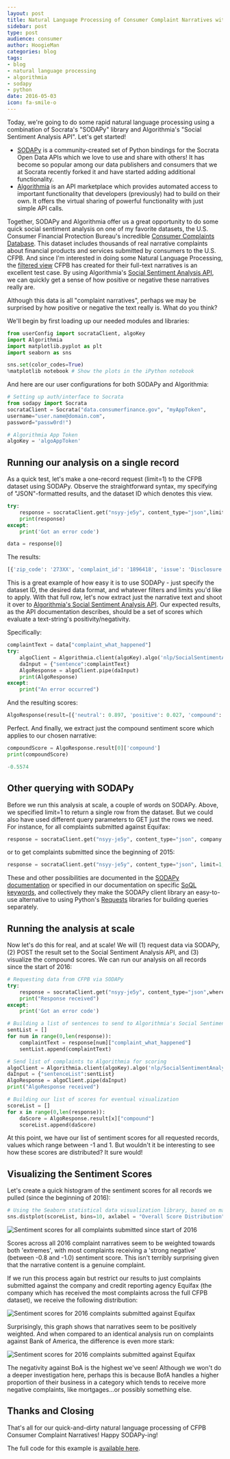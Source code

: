 ```yaml
---
layout: post
title: Natural Language Processing of Consumer Complaint Narratives with SODAPy and Algorithmia
sidebar: post
type: post
audience: consumer
author: HoogieMan
categories: blog
tags:
- blog
- natural language processing
- algorithmia
- sodapy
- python
date: 2016-05-03
icon: fa-smile-o
---
```


Today, we're going to do some rapid natural language processing using a combination of Socrata's "SODAPy" library and Algorithmia's "Social Sentiment Analysis API". Let's get started!

- [SODAPy](https://github.com/socrata/sodapy) is a community-created set of Python bindings for the Socrata Open Data APIs which we love to use and share with others! It has become so popular among our data publishers and consumers that we at Socrata recently forked it and have started adding additional functionality. 
- [Algorithmia](https://algorithmia.com/) is an API marketplace which provides automated access to important functionality that developers (previously) had to build on their own. It offers the virtual sharing of powerful functionality with just simple API calls. 

Together, SODAPy and Algorithmia offer us a great opportunity to do some quick social sentiment analysis on one of my favorite datasets, the U.S. Consumer Financial Protection Bureau's incredible [Consumer Complaints Database](http://www.consumerfinance.gov/data-research/consumer-complaints/). This dataset includes thousands of real narrative complaints about financial products and services submitted by consumers to the U.S. CFPB. And since I'm interested in doing some Natural Language Processing, the [filtered view](https://data.consumerfinance.gov/dataset/Consumer-Complaints-with-Consumer-Complaint-Narrat/nsyy-je5y) CFPB has created for their full-text narratives is an excellent test case. By using Algorithmia's [Social Sentiment Analysis API](https://algorithmia.com/algorithms/nlp/SocialSentimentAnalysis), we can quickly get a sense of how positive or negative these narratives really are.

<div class="alert alert-info">
  <p>Although this data is all "complaint narratives", perhaps we may be surprised by how positive or negative the text really is. What do you think?</p>
</div>

We'll begin by first loading up our needed modules and libraries:

```python
from userConfig import socrataClient, algoKey
import Algorithmia
import matplotlib.pyplot as plt
import seaborn as sns

sns.set(color_codes=True)
%matplotlib notebook # Show the plots in the iPython notebook
```
    
And here are our user configurations for both SODAPy and Algorithmia:

```python
# Setting up auth/interface to Socrata
from sodapy import Socrata
socrataClient = Socrata("data.consumerfinance.gov", "myAppToken", 
username="user.name@domain.com", 
password="passw0rd!")

# Algorithmia App Token
algoKey = 'algoAppToken'
```
    
## Running our analysis on a single record
As a quick test, let's make a one-record request (limit=1) to the CFPB dataset using SODAPy. Observe the straightforward syntax, my specifying of "JSON"-formatted results, and the dataset ID which denotes this view.

```python
try:
    response = socrataClient.get("nsyy-je5y", content_type="json",limit=1)
    print(response)
except:
    print('Got an error code')

data = response[0]
```

The results:

```python
[{'zip_code': '273XX', 'complaint_id': '1896418', 'issue': 'Disclosure verification of debt', 'company': 'CFS2, Inc.', 'submitted_via': 'Web', 'date_received': '2016-04-26T04:31:16', 'complaint_what_happened': 'I disputed a CFS2 trade-line on XXXX of my credit reports. These were initially disputed on XXXX XXXX, XXXX to XXXX via certified mail and XXXX on XXXX XXXX, XXXX. Each of these were verified by CFS2. \n\nI subsequently received letters from CFS2 dated XXXX XXXX, XXXX and XXXX XXXX, XXXX stating they did not have the necessary information to verify my account and would need 60-90 days to do this. I disputed this trade-line again with both XXXX ( XXXX XXXX, XXXX ) & XXXX ( XXXX XXXX, XXXX ) and CFS2 verified both accounts again. \n', 'sub_issue': 'Not given enough info to verify debt', 'state': 'NC', 'company_response': 'Closed with explanation', 'consumer_consent_provided': 'Consent provided', 'product': 'Debt collection', 'consumer_disputed': 'No', 'date_sent_to_company': '2016-04-26T04:31:17', 'timely': 'Yes', 'company_public_response': 'Company believes it acted appropriately as authorized by contract or law', 'sub_product': 'Credit card'}]
```

This is a great example of how easy it is to use SODAPy - just specify the dataset ID, the desired data format, and whatever filters and limits you'd like to apply. With that full row, let's now extract just the narrative text and shoot it over to [Algorithmia's Social Sentiment Analysis API](https://algorithmia.com/algorithms/nlp/SocialSentimentAnalysis). Our expected results, as the API documentation describes, should be a set of scores which evaluate a text-string's positivity/negativity. 

Specifically:

```python
complaintText = data["complaint_what_happened"]
try:
    algoClient = Algorithmia.client(algoKey).algo('nlp/SocialSentimentAnalysis/0.1.2')
    daInput = {"sentence":complaintText}
    AlgoResponse = algoClient.pipe(daInput)
    print(AlgoResponse)
except:
    print("An error occurred")
```

And the resulting scores:

```python
AlgoResponse(result=[{'neutral': 0.897, 'positive': 0.027, 'compound': -0.5574, 'sentence': 'I disputed a CFS2 trade-line on XXXX of my credit reports. These were initially disputed on XXXX XXXX, XXXX to XXXX via certified mail and XXXX on XXXX XXXX, XXXX. Each of these were verified by CFS2. \n\nI subsequently received letters from CFS2 dated XXXX XXXX, XXXX and XXXX XXXX, XXXX stating they did not have the necessary information to verify my account and would need 60-90 days to do this. I disputed this trade-line again with both XXXX ( XXXX XXXX, XXXX ) & XXXX ( XXXX XXXX, XXXX ) and CFS2 verified both accounts again. \n', 'negative': 0.076}], metadata=Metadata(content_type='json', duration=0.127483706, stdout=None))
```
    
Perfect. And finally, we extract just the compound sentiment score which applies to our chosen narrative:

```python
compoundScore = AlgoResponse.result[0]['compound']
print(compoundScore)

-0.5574
```
    
## Other querying with SODAPy

Before we run this analysis at scale, a couple of words on SODAPy. Above, we specified limit=1 to return a single row from the dataset. But we could also have used different query parameters to GET just the rows we need. For instance, for all complaints submitted against Equifax:
    
```python
response = socrataClient.get("nsyy-je5y", content_type="json", company = "Equifax")
```

 or to get complaints submitted since the beginning of 2015:

```python
response = socrataClient.get("nsyy-je5y", content_type="json", limit=1, where="date_received > '2015-01-01'")
```

These and other possibilities are documented in the [SODAPy documentation](https://github.com/socrata/sodapy) or specified in our documentation on specific [SoQL keywords](https://dev.socrata.com/docs/queries/), and collectively they make the SODAPy client library an easy-to-use alternative to using Python's [Requests](http://docs.python-requests.org/en/master/) libraries for building queries separately.

## Running the analysis at scale

Now let's do this for real, and at scale! We will (1) request data via SODAPy, (2) POST the result set to the Social Sentiment Analysis API, and (3) visualize the compound scores. We can run our analysis on all records since the start of 2016:

```python
# Requesting data from CFPB via SODAPy
try:
    response = socrataClient.get("nsyy-je5y", content_type="json",where="date_received>'2016-01-01'")
    print("Response received")
except:
    print('Got an error code')

# Building a list of sentences to send to Algorithmia's Social Sentiment API
sentList = []
for num in range(0,len(response)):
    complaintText = response[num]["complaint_what_happened"]
    sentList.append(complaintText)

# Send list of complaints to Algorithmia for scoring
algoClient = Algorithmia.client(algoKey).algo('nlp/SocialSentimentAnalysis/0.1.2')
daInput = {"sentenceList":sentList}
AlgoResponse = algoClient.pipe(daInput)
print("AlgoResponse received")

# Building our list of scores for eventual visualization
scoreList = []
for x in range(0,len(response)):
    daScore = AlgoResponse.result[x]["compound"]
    scoreList.append(daScore)
```

At this point, we have our list of sentiment scores for all requested records, values which range between -1 and 1. But wouldn't it be interesting to see how these scores are distributed? It sure would!

## Visualizing the Sentiment Scores

Let's create a quick histogram of the sentiment scores for all records we pulled (since the beginning of 2016):

```python
# Using the Seaborn statistical data visualization library, based on matplotlib
sns.distplot(scoreList, bins=10, axlabel = "Overall Score Distribution")
```

![Sentiment scores for all complaints submitted since start of 2016](/img/all_records_sentiments_histogram.png)

Scores across all 2016 complaint narratives seem to be weighted towards both 'extremes', with most complaints receiving a 'strong negative' (between -0.8 and -1.0) sentiment score. This isn't terribly surprising given that the narrative content is a genuine complaint.

If we run this process again but restrict our results to just complaints submitted against the company and credit reporting agency Equifax (the company which has received the most complaints across the full CFPB dataset), we receive the following distribution:

![Sentiment scores for 2016 complaints submitted against Equifax](/img/equifax_complaint_distribution.png)

Surprisingly, this graph shows that narratives seem to be positively weighted. And when compared to an identical analysis run on complaints against Bank of America, the difference is even more stark:

![Sentiment scores for 2016 complaints submitted against Equifax](/img/bankofamerica_complaint_distribution.png)

The negativity against BoA is the highest we've seen! Although we won't do a deeper investigation here, perhaps this is because BofA handles a higher proportion of their business in a category which tends to receive more negative complaints, like mortgages...or possibly something else.

## Thanks and Closing

That's all for our quick-and-dirty natural language processing of CFPB Consumer Complaint Narratives! Happy SODAPy-ing!

The full code for this example is [available here](https://github.com/HoogieMan/CFPB-consumer-complaints).





